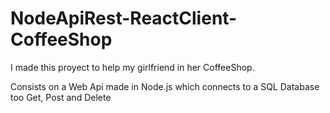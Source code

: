 # NodeApiRest-ReactClient-CoffeeShop
I made this proyect to help my girlfriend in her CoffeeShop.

Consists on a Web Api made in Node.js which connects to a SQL Database too Get, Post and Delete
